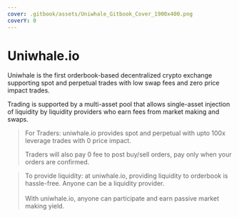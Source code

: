 ```yaml
---
cover: .gitbook/assets/Uniwhale_Gitbook_Cover_1900x400.png
coverY: 0
---
```


# Uniwhale.io



Uniwhale is the first orderbook-based decentralized crypto exchange supporting spot and perpetual trades with low swap fees and zero price impact trades.

Trading is supported by a multi-asset pool that allows single-asset injection of liquidity by liquidity providers who earn fees from market making and swaps.



> For Traders: uniwhale.io provides spot and perpetual with upto 100x leverage trades with 0 price impact. &#x20;
>
> Traders will also pay 0 fee to post buy/sell orders, pay only when your orders are confirmed.

> To provide liquidity:  at uniwhale.io, providing liquidity to orderbook is hassle-free. Anyone can be a liquidity provider.\
> \
> With uniwhale.io, anyone can participate and earn passive market making yield.
